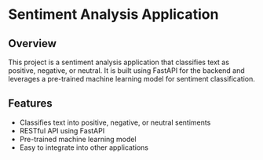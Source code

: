 
# Sentiment Analysis Application

## Overview
This project is a sentiment analysis application that classifies text as positive, negative, or neutral. It is built using FastAPI for the backend and leverages a pre-trained machine learning model for sentiment classification.

## Features
- Classifies text into positive, negative, or neutral sentiments
- RESTful API using FastAPI
- Pre-trained machine learning model
- Easy to integrate into other applications




